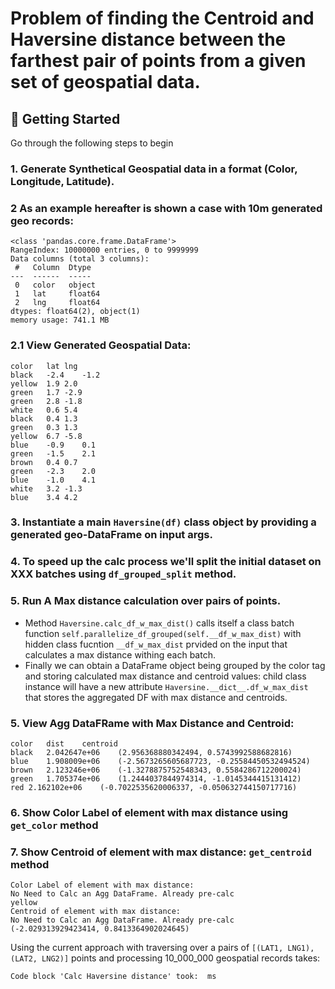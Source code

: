 # Problem of finding the Centroid and Haversine distance between the farthest pair of points from a given set of geospatial data.

## 🐣 Getting Started

Go through the following steps to begin 

### 1. Generate Synthetical Geospatial data in a format (Color, Longitude, Latitude). 
### 2 As an example hereafter is shown a case with 10m generated geo records:
```commandline
<class 'pandas.core.frame.DataFrame'>
RangeIndex: 10000000 entries, 0 to 9999999
Data columns (total 3 columns):
 #   Column  Dtype  
---  ------  -----  
 0   color   object 
 1   lat     float64
 2   lng     float64
dtypes: float64(2), object(1)
memory usage: 741.1 MB
```
### 2.1 View Generated Geospatial Data:
```commandline
color	lat	lng
black	-2.4	-1.2
yellow	1.9	2.0
green	1.7	-2.9
green	2.8	-1.8
white	0.6	5.4
black	0.4	1.3
green	0.3	1.3
yellow	6.7	-5.8
blue	-0.9	0.1
green	-1.5	2.1
brown	0.4	0.7
green	-2.3	2.0
blue	-1.0	4.1
white	3.2	-1.3
blue	3.4	4.2
```
### 3. Instantiate a main `Haversine(df)` class object by providing a generated geo-DataFrame on input args.
### 4. To speed up the calc process we'll split the initial dataset on XXX batches using `df_grouped_split` method.
### 5. Run A Max distance calculation over pairs of points. 
- Method `Haversine.calc_df_w_max_dist()` calls itself a class batch function `self.parallelize_df_grouped(self.__df_w_max_dist)` with hidden class fucntion `__df_w_max_dist` prvided on the input that calculates a max distance withing each batch.
- Finally we can obtain a DataFrame object being grouped by the color tag and storing calculated max distance and centroid values: child class instance will have a new attribute `Haversine.__dict__.df_w_max_dist` that stores the aggregated DF with max distance and centroids.  
### 5. View Agg DataFRame with Max Distance and Centroid:
```commandline
color	dist	centroid
black	2.042647e+06	(2.956368880342494, 0.5743992588682816)
blue	1.908009e+06	(-2.5673265605687723, -0.25584450532494524)
brown	2.123246e+06	(-1.3278875752548343, 0.5584286712200024)
green	1.705374e+06	(1.2444037844974314, -1.0145344415131412)
red	2.162102e+06	(-0.7022535620006337, -0.050632744150717716)
```
### 6. Show Color Label of element with max distance using `get_color` method
### 7. Show Centroid of element with max distance: `get_centroid` method
```commandline
Color Label of element with max distance:
No Need to Calc an Agg DataFrame. Already pre-calc
yellow
Centroid of element with max distance:
No Need to Calc an Agg DataFrame. Already pre-calc
(-2.029313929423414, 0.8413364902024645)
```

Using the current approach with traversing over a pairs of `[(LAT1, LNG1), (LAT2, LNG2)]` points and processing 10_000_000 geospatial records takes: 
```commandline
Code block 'Calc Haversine distance' took:  ms
```